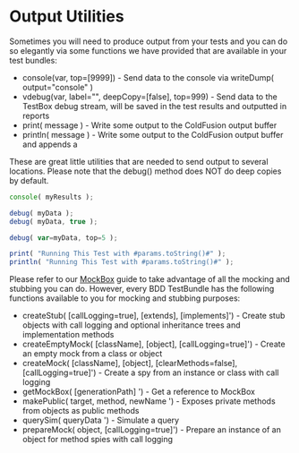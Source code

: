 # Output Utilities

Sometimes you will need to produce output from your tests and you can do so elegantly via some functions we have provided that are available in your test bundles:

* console(var, top=[9999]) - Send data to the console via writeDump( output="console" )
* vdebug(var, label="", deepCopy=[false], top=999) - Send data to the TestBox debug stream, will be saved in the test results and outputted in reports
* print( message ) - Write some output to the ColdFusion output buffer
* println( message ) - Write some output to the ColdFusion output buffer and appends a

These are great little utilities that are needed to send output to several locations. Please note that the debug() method does NOT do deep copies by default.

```javascript
console( myResults );

debug( myData );
debug( myData, true );

debug( var=myData, top=5 );

print( "Running This Test with #params.toString()#" );
println( "Running This Test with #params.toString()#" );
```

Please refer to our [MockBox](http://wiki.coldbox.org/wiki/MockBox.cfm) guide to take advantage of all the mocking and stubbing you can do. However, every BDD TestBundle has the following functions available to you for mocking and stubbing purposes:

* createStub( [callLogging=true], [extends], [implements]') - Create stub objects with call logging and optional inheritance trees and implementation methods
* createEmptyMock( [className], [object], [callLogging=true]') - Create an empty mock from a class or object
* createMock( [className], [object], [clearMethods=false], [callLogging=true]') - Create a spy from an instance or class with call logging
* getMockBox( [generationPath] ') - Get a reference to MockBox
* makePublic( target, method, newName ') - Exposes private methods from objects as public methods
* querySim( queryData ') - Simulate a query
* prepareMock( object, [callLogging=true]') - Prepare an instance of an object for method spies with call logging
